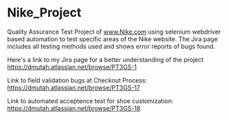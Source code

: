 # Nike_Project
Quality Assurance Test Project of www.Nike.com using selenium 
webdriver based automation to test specific areas of the Nike website.
The Jira page includes all testing methods used and shows error reports of bugs found.

Here's a link to my Jira page for a better understanding of the project
https://dmutah.atlassian.net/browse/PT3GS-1

Link to field validation bugs at Checkout Process: https://dmutah.atlassian.net/browse/PT3GS-17

Link to automated acceptence test for shoe customization: https://dmutah.atlassian.net/browse/PT3GS-18




